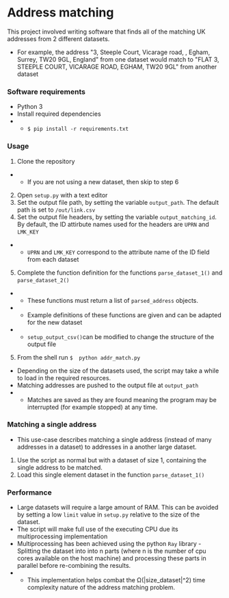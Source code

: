 
# Address matching

This project involved writing software that finds all of the matching UK addresses from 2 different datasets.
- For example, the address "3, Steeple Court, Vicarage road, , Egham, Surrey, TW20 9GL, England" from one dataset would match to "FLAT 3, STEEPLE COURT, VICARAGE ROAD, EGHAM, TW20 9GL" from another dataset

### Software requirements
- Python 3
- Install required dependencies
- - `$ pip install -r requirements.txt`

### Usage

1. Clone the repository
- - If you are not using a new dataset, then skip to step 6
2. Open `setup.py` with a text editor
3. Set the output file path, by setting the variable `output_path`. The default path is set to `/out/link.csv`
4. Set the output file headers, by setting the variable  `output_matching_id`. By default, the ID attirbute names used for the headers are `UPRN` and `LMK_KEY`
 - - `UPRN` and `LMK_KEY` correspond to the attribute name of the ID field from each dataset
 5. Complete the function definition for the functions `parse_dataset_1()` and 	`parse_dataset_2()`
- - These functions must return a list of `parsed_address` objects.
- - Example definitions of these functions are given and can be adapted for the new dataset
- - `setup_output_csv()`can be modified to change the structure of the output file
5.  From the shell run `$  python addr_match.py`
- Depending on the size of the datasets used, the script may take a while to load in the required resources.
- Matching addresses are pushed to the output file at `output_path`
- - Matches are saved as they are found meaning the program may be interrupted (for example stopped) at any     time.

### Matching a single address
- This use-case describes matching a single address (instead of many addresses in a dataset) to addresses in a another large dataset.
1) Use the script as normal but with a dataset of size 1, containing the single address to be matched.
2) Load this single element dataset in the function `parse_dataset_1()`


### Performance
- Large datasets will require a large amount of RAM. This can be avoided by setting a low `limit` value in `setup.py` relative to the size of the dataset.
- The script will make full use of the executing CPU due its multiprocessing implementation
- Multiprocessing has been achieved using the python `Ray` library - Splitting the dataset into into n parts (where n is the number of cpu cores available on the host machine) and processing these parts in parallel before re-combining the results.
- - This implementation helps combat the Ω(|size_dataset|^2) time complexity nature of the address matching problem.
